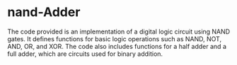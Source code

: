 # nand-Adder
The code provided is an implementation of a digital logic circuit using NAND gates. It defines functions for basic logic operations such as NAND, NOT, AND, OR, and XOR. The code also includes functions for a half adder and a full adder, which are circuits used for binary addition.
